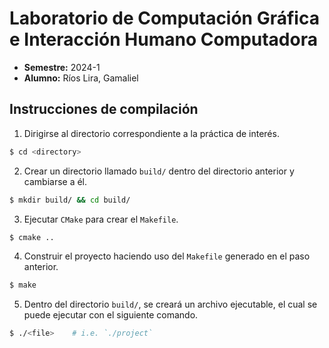 # Laboratorio de Computación Gráfica e Interacción Humano Computadora
- **Semestre:** 2024-1
- **Alumno:** Ríos Lira, Gamaliel

## Instrucciones de compilación
1. Dirigirse al directorio correspondiente a la práctica de interés.
```bash
$ cd <directory>
```

2. Crear un directorio llamado `build/` dentro del directorio anterior y cambiarse a él.
```bash
$ mkdir build/ && cd build/
```

3. Ejecutar `CMake` para crear el `Makefile`.
```bash
$ cmake ..
```

4. Construir el proyecto haciendo uso del `Makefile` generado en el paso anterior.
```bash
$ make
```

5. Dentro del directorio `build/`, se creará un archivo ejecutable, el cual se puede ejecutar con el siguiente comando.
```bash
$ ./<file>    # i.e. `./project`
```
